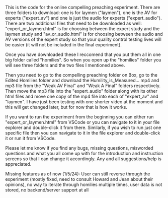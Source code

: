 This is the code for the online compelling preaching experiment.
There are three folders to download: one is for laymen ("laymen"),
one is the AV for experts ("expert_av") and one is just the audio
for experts ("expert_audio"). There are two additional files that
need to be downloaded as well: "expert_or_laymen.html" is for choosing
between the expert study and the laymen study and "av_or_audio.html" 
is for choosing between the audio and AV versions of the expert study
so that your quality control testing lives will be easier (it will not
be included in the final experiment).

Once you have downloaded these I reccomend that you put them all in one
big folder called "homilies". So when you open up the "homilies" folder
you will see three folders and the two files I mentioned above.

Then you need to go to the compelling preaching folder on Box, go to the Edited Homilies folder and download the Humility_is_Measured... mp4 and
mp3 file from the "Weak AV Final" and "Weak A Final" folders respectively.
Then move the mp3 file into the "expert_audio" folder along with its other
html files and move one copy of the mp4 file into each of "expert_av" and
"laymen". I have just been testing with one shorter video at the moment
and this will get changed later, but for now that is how it works.

If you want to run the experiment from the beginning you can either run
"expert_or_laymen.html" from VSCode or you can navigate to it in your file
explorer and double-click it from there. Similarly, if you wish to run just one specific file then you can navigate to it in the file explorer
and double-click it or run it from VSCode. 

Please let me know if you find any bugs, missing questions, misworded questions and what you all come up with for the introduction and instruction screens so that I can change it accordingly. Any and
all suggestions/help is appreciated.

Missing features as of now (1/5/24):
User can still reverse through the experiment (mostly fixed, need to consult Howard and Jean about their opinions),
no way to iterate through homilies multiple times, 
user data is not stored, 
no backend/server support at all
